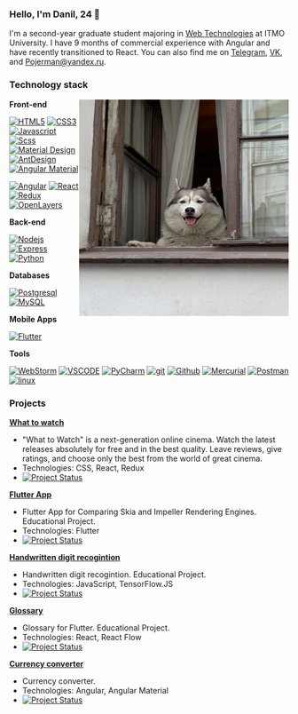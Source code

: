 ### Hello, I'm Danil, 24 👋

I'm a second-year graduate student majoring in [Web Technologies](https://abit.itmo.ru/program/master/web_tech) at ITMO University. I have 9 months of commercial experience with Angular and have recently transitioned to React. You can also find me on [Telegram](https://t.me/Pojerman), [VK](https://vk.com/id79940999), and [Pojerman@yandex.ru](mailto:Pojerman@yandex.ru).

### Technology stack

<img align="right" alt="dog" src="https://github.com/Pojerman/Pojerman/blob/main/RX-SgaVwLH4.jpg?raw=true" width="378" height="390">

**Front-end**

[![HTML5](https://img.shields.io/badge/-HTML5-%23E44D27?style=flat-square&labelColor=black&logo=HTML5&logoColor=%23E44D27)](#)  [![CSS3](https://img.shields.io/badge/-CSS3-blue?style=flat-square&labelColor=black&logo=CSS3&logoColor=blue)](#) [![Javascript](https://img.shields.io/badge/-JavaScript-F0DB4F?style=flat-square&labelColor=black&logo=javascript&logoColor=F0DB4F)](#) [![Scss](https://img.shields.io/badge/-Scss-c76494?style=flat-square&labelColor=f2f2f2&logo=sass&logoColor=c76494)](#) [![Material Design](https://img.shields.io/badge/-Material_Design-0081cb?style=flat-square&labelColor=black&logo=material-design&logoColor=00b0ff)](#)  [![AntDesign](https://img.shields.io/badge/-Ant_Design-1180ff?style=flat-square&labelColor=f75360&logo=AntDesign&logoColor=black)](#) [![Angular Material](https://img.shields.io/badge/-Angular_Material-0081cb?style=flat-square&labelColor=black&logo=material-design&logoColor=00b0ff)](#)

[![Angular](https://img.shields.io/badge/-Angular-red?style=flat-square&labelColor=black&logo=angular&logoColor=red)](#) [![React](https://img.shields.io/badge/-React-61DBFB?style=flat-square&labelColor=black&logo=react&logoColor=61DBFB)](#) [![Redux](https://img.shields.io/badge/-Redux-764abc?style=flat-square&labelColor=black&logo=redux&logoColor=764abc)](#)
[![OpenLayers](https://img.shields.io/badge/-OpenLayers-00aaff?style=flat-square&labelColor=black&logo=OpenLayers&logoColor=00aaff)](#)

**Back-end**

[![Nodejs](https://img.shields.io/badge/-NodeJS-3C873A?style=flat-square&labelColor=black&logo=node.js&logoColor=3C873A)](#)  [![Express](https://img.shields.io/badge/-express.js-green?style=flat-square&labelColor=black&logo=express&logoColor=green)](#)  [![Python](https://img.shields.io/badge/-Python-ffff00?style=flat-square&labelColor=black&logo=python&logoColor=yellow)](#)

**Databases**

[![Postgresql](https://img.shields.io/badge/-PostgreSql-%232c3e50?style=flat-square&labelColor=f2f2f2&logo=Postgresql&logoColor=%232c3e50)](#)  [![MySQL](https://img.shields.io/badge/-MySQL-007979?style=flat-square&labelColor=e26d00&logo=MySQL&logoColor=white)](#)

**Mobile Apps**

[![Flutter](https://img.shields.io/badge/-Flutter-61DBFB?style=flat-square&labelColor=black&logo=flutter&logoColor=61DBFB)](#)

**Tools**

[![WebStorm](https://img.shields.io/badge/-WebStorm-00c7d0?style=flat-square&labelColor=f7e943&logo=WebStorm&logoColor=black)](#)
[![VSCODE](https://img.shields.io/badge/-Visual_Code-28b0ee?style=flat-square&labelColor=0273b7&logo=VisualStudioCode&logoColor=white)](#)
[![PyCharm](https://img.shields.io/badge/-PyCharm-20d088?style=flat-square&labelColor=f3ef49&logo=PyCharm&logoColor=black)](#) [![git](https://img.shields.io/badge/-git-red?style=flat-square&labelColor=black&logo=git&logoColor=red)](#)  [![Github](https://img.shields.io/badge/-GitHub-181717?style=flat-square&labelColor=gray&logo=GitHub&logoColor=white)](#) [![Mercurial](https://img.shields.io/badge/-Mercurial-181717?style=flat-square&labelColor=gray&logo=Mercurial&logoColor=white)](#)  [![Postman](https://img.shields.io/badge/-Postman-FCA121?style=flat-square&labelColor=black&logo=Postman&logoColor=FCA121)](#)
[![linux](https://img.shields.io/badge/-linux-f5d516?style=flat-square&labelColor=f2f2f2&logo=linux&logoColor=black)](#)

### Projects

**[What to watch](https://github.com/Pojerman/ITMO-REACT-HTML-ACADEMY)** 
   - "What to Watch" is a next-generation online cinema. Watch the latest releases absolutely for free and in the best quality. Leave reviews, give ratings, and choose only the best from the world of great cinema.
   - Technologies: CSS, React, Redux
   - [![Project Status](https://img.shields.io/badge/Status-Completed-green)](#)

**[Flutter App](https://github.com/Pojerman/flutter-app)**
- Flutter App for Comparing Skia and Impeller Rendering Engines. Educational Project.
-  Technologies: Flutter
- [![Project Status](https://img.shields.io/badge/Status-Completed-green)](#)

**[Handwritten digit recogintion](https://github.com/Pojerman/handwritten-digit-recognition)**
- Handwritten digit recogintion. Educational Project.
-  Technologies: JavaScript, TensorFlow.JS
- [![Project Status](https://img.shields.io/badge/Status-Completed-green)](#)

**[Glossary](https://github.com/Pojerman/glossary)**
- Glossary for Flutter. Educational Project.
-  Technologies: React, React Flow
- [![Project Status](https://img.shields.io/badge/Status-Completed-green)](#)

**[Currency converter](https://github.com/Pojerman/currency-converter)**
- Currency converter.
-  Technologies: Angular, Angular Material
- [![Project Status](https://img.shields.io/badge/Status-Completed-green)](#)
